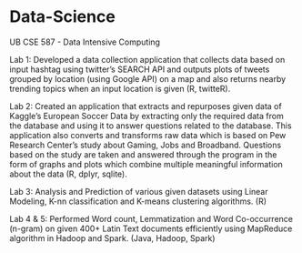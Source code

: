 # Data-Science
UB CSE 587 - Data Intensive Computing

Lab 1: Developed a data collection application that collects data based on input hashtag using twitter’s SEARCH API and outputs plots of tweets grouped by location (using Google API) on a map and also returns nearby trending topics when an input location is given (R, twitteR). 

Lab 2: Created an application that extracts and repurposes given data of Kaggle’s European Soccer Data by extracting only the required data from the database and using it to answer questions related to the database. This application also converts and transforms raw data which is based on Pew Research Center’s study about Gaming, Jobs and Broadband. Questions based on the study are taken and answered through the program in the form of graphs and plots which combine multiple meaningful information about the data (R, dplyr, sqlite). 

Lab 3: Analysis and Prediction of various given datasets using Linear Modeling, K-nn classification and K-means clustering algorithms. (R)

Lab 4 & 5: Performed Word count, Lemmatization and Word Co-occurrence (n-gram) on given 400+ Latin Text documents efficiently using MapReduce algorithm in Hadoop and Spark. (Java, Hadoop, Spark) 
